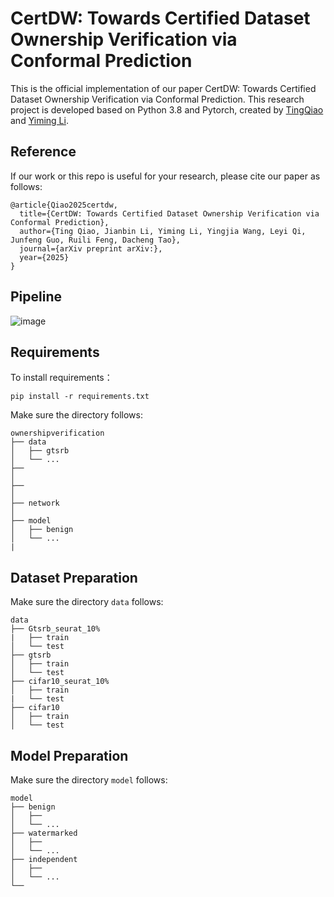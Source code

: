 CertDW: Towards Certified Dataset Ownership Verification via Conformal Prediction
=
This is the official implementation of our paper CertDW: Towards Certified Dataset Ownership Verification via Conformal Prediction. This research project is developed based on Python 3.8 and Pytorch, created by [TingQiao](https://github.com/NcepuQiaoTing) and [Yiming Li](https://liyiming.tech/).

Reference
-
If our work or this repo is useful for your research, please cite our paper as follows:
```
@article{Qiao2025certdw,
  title={CertDW: Towards Certified Dataset Ownership Verification via Conformal Prediction},
  author={Ting Qiao, Jianbin Li, Yiming Li, Yingjia Wang, Leyi Qi, Junfeng Guo, Ruili Feng, Dacheng Tao},
  journal={arXiv preprint arXiv:},
  year={2025}
}
```


Pipeline
-
![image](https://github.com/user-attachments/assets/342f9130-ffcc-4bb5-b430-7975b49f23c9)

Requirements
-
To install requirements：

`pip install -r requirements.txt`

Make sure the directory follows:

```
ownershipverification
├── data
│   ├── gtsrb
│   └── ...
├── 
│   
├── 
│   
├── network
│   
├── model
│   ├── benign
│   └── ...
|
```
Dataset Preparation
-
Make sure the directory `data` follows:

```
data
├── Gtsrb_seurat_10%
|   ├── train
│   └── test
├── gtsrb  
│   ├── train
│   └── test
├── cifar10_seurat_10%
│   ├── train
|   └── test  
├── cifar10
│   ├── train
│   └── test
```
Model Preparation
-
Make sure the directory `model` follows:

```
model
├── benign
│   ├── 
│   └── ...
├── watermarked
│   ├── 
│   └── ...
├── independent
│   ├── 
│   └── ...
└── 
```






